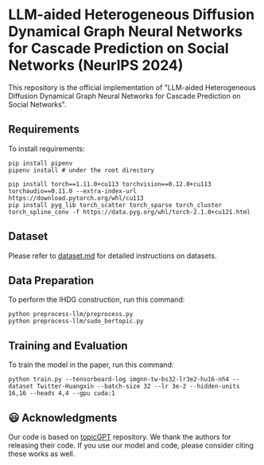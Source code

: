 # LLM-aided Heterogeneous Diffusion Dynamical Graph Neural Networks for Cascade Prediction on Social Networks (NeurIPS 2024)

This repository is the official implementation of "LLM-aided Heterogeneous Diffusion Dynamical Graph Neural Networks for Cascade Prediction on Social Networks". 

## Requirements

To install requirements:

```setup
pip install pipenv
pipenv install # under the root directory

pip install torch==1.11.0+cu113 torchvision==0.12.0+cu113 torchaudio==0.11.0 --extra-index-url https://download.pytorch.org/whl/cu113
pip install pyg_lib torch_scatter torch_sparse torch_cluster torch_spline_conv -f https://data.pyg.org/whl/torch-2.1.0+cu121.html
```

## Dataset

Please refer to [dataset.md](data/README.md) for detailed instructions on datasets.

## Data Preparation

To perform the IHDG construction, run this command:

```
python preprocess-llm/preprocess.py
python preprocess-llm/sudo_bertopic.py
```

## Training and Evaluation

To train the model in the paper, run this command:

```train
python train.py --tensorboard-log imgnn-tw-bs32-lr3e2-hu16-nh4 --dataset Twitter-Huangxin --batch-size 32 --lr 3e-2 --hidden-units 16,16 --heads 4,4 --gpu cuda:1
```

## 😃 Acknowledgments

Our code is based on [topicGPT](https://github.com/chtmp223/topicGPT) repository. We thank the authors for releasing their code. If you use our model and code, please consider citing these works as well.
